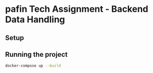 # pafin Tech Assignment - Backend Data Handling

## Setup

## Running the project

```bash
docker-compose up --build
```